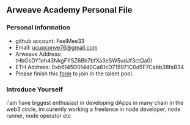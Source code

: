 ## Arweave Academy Personal File

### Personal information

- github account: FeelMee33
- Email: ucupconve76@gmail.com
- Arweave Address: tHbGsDY1eh43NkgFYSZ6Bh7bfXa3eSW5udJf3ctQa0I
- ETH Address: 0xb6145D014d0Ca61cD715971C0d5F7Cabb38faB34
- Please finish this [form](https://docs.google.com/forms/d/e/1FAIpQLSfWA5fIIcBgmRppm3jNz5vmf9Mai_QMVil-2pO4r7YKn_Zhtw/viewform?usp=sf_link) to join in the talent pool.

### Introduce Yourself
i'am have biggest enthusiast in developing dApps in many chain in the web3 circle, im curently working a freelance in node developer, node runner, node operator etc
